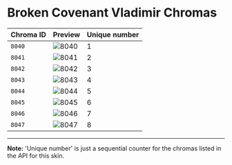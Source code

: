 # Broken Covenant Vladimir Chromas

| Chroma ID | Preview | Unique number |
|---|---|---|
| `8040` | ![8040](https://raw.communitydragon.org/latest/plugins/rcp-be-lol-game-data/global/default/v1/champion-chroma-images/8/8040.png) | 1 |
| `8041` | ![8041](https://raw.communitydragon.org/latest/plugins/rcp-be-lol-game-data/global/default/v1/champion-chroma-images/8/8041.png) | 2 |
| `8042` | ![8042](https://raw.communitydragon.org/latest/plugins/rcp-be-lol-game-data/global/default/v1/champion-chroma-images/8/8042.png) | 3 |
| `8043` | ![8043](https://raw.communitydragon.org/latest/plugins/rcp-be-lol-game-data/global/default/v1/champion-chroma-images/8/8043.png) | 4 |
| `8044` | ![8044](https://raw.communitydragon.org/latest/plugins/rcp-be-lol-game-data/global/default/v1/champion-chroma-images/8/8044.png) | 5 |
| `8045` | ![8045](https://raw.communitydragon.org/latest/plugins/rcp-be-lol-game-data/global/default/v1/champion-chroma-images/8/8045.png) | 6 |
| `8046` | ![8046](https://raw.communitydragon.org/latest/plugins/rcp-be-lol-game-data/global/default/v1/champion-chroma-images/8/8046.png) | 7 |
| `8047` | ![8047](https://raw.communitydragon.org/latest/plugins/rcp-be-lol-game-data/global/default/v1/champion-chroma-images/8/8047.png) | 8 |

---

**Note:** 'Unique number' is just a sequential counter for the chromas listed in the API for this skin.
